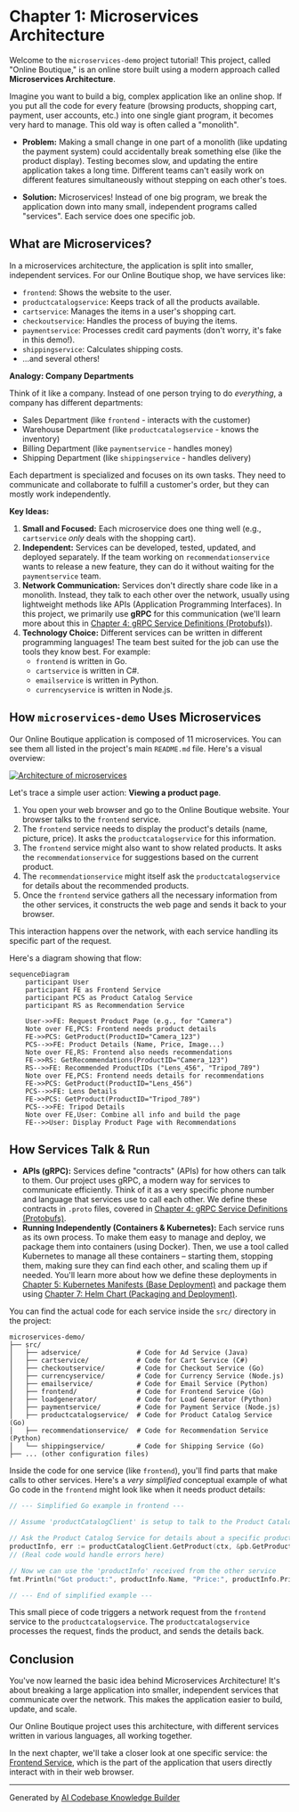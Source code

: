 # Chapter 1: Microservices Architecture

Welcome to the `microservices-demo` project tutorial! This project, called "Online Boutique," is an online store built using a modern approach called **Microservices Architecture**.

Imagine you want to build a big, complex application like an online shop. If you put all the code for every feature (browsing products, shopping cart, payment, user accounts, etc.) into one single giant program, it becomes very hard to manage. This old way is often called a "monolith".

*   **Problem:** Making a small change in one part of a monolith (like updating the payment system) could accidentally break something else (like the product display). Testing becomes slow, and updating the entire application takes a long time. Different teams can't easily work on different features simultaneously without stepping on each other's toes.

*   **Solution:** Microservices! Instead of one big program, we break the application down into many small, independent programs called "services". Each service does one specific job.

## What are Microservices?

In a microservices architecture, the application is split into smaller, independent services. For our Online Boutique shop, we have services like:

*   `frontend`: Shows the website to the user.
*   `productcatalogservice`: Keeps track of all the products available.
*   `cartservice`: Manages the items in a user's shopping cart.
*   `checkoutservice`: Handles the process of buying the items.
*   `paymentservice`: Processes credit card payments (don't worry, it's fake in this demo!).
*   `shippingservice`: Calculates shipping costs.
*   ...and several others!

**Analogy: Company Departments**

Think of it like a company. Instead of one person trying to do *everything*, a company has different departments:

*   Sales Department (like `frontend` - interacts with the customer)
*   Warehouse Department (like `productcatalogservice` - knows the inventory)
*   Billing Department (like `paymentservice` - handles money)
*   Shipping Department (like `shippingservice` - handles delivery)

Each department is specialized and focuses on its own tasks. They need to communicate and collaborate to fulfill a customer's order, but they can mostly work independently.

**Key Ideas:**

1.  **Small and Focused:** Each microservice does one thing well (e.g., `cartservice` *only* deals with the shopping cart).
2.  **Independent:** Services can be developed, tested, updated, and deployed separately. If the team working on `recommendationservice` wants to release a new feature, they can do it without waiting for the `paymentservice` team.
3.  **Network Communication:** Services don't directly share code like in a monolith. Instead, they talk to each other over the network, usually using lightweight methods like APIs (Application Programming Interfaces). In this project, we primarily use **gRPC** for this communication (we'll learn more about this in [Chapter 4: gRPC Service Definitions (Protobufs)](04_grpc_service_definitions__protobufs__.md)).
4.  **Technology Choice:** Different services can be written in different programming languages! The team best suited for the job can use the tools they know best. For example:
    *   `frontend` is written in Go.
    *   `cartservice` is written in C#.
    *   `emailservice` is written in Python.
    *   `currencyservice` is written in Node.js.

## How `microservices-demo` Uses Microservices

Our Online Boutique application is composed of 11 microservices. You can see them all listed in the project's main `README.md` file. Here's a visual overview:

[![Architecture of microservices](/docs/img/architecture-diagram.png)](/docs/img/architecture-diagram.png)

Let's trace a simple user action: **Viewing a product page**.

1.  You open your web browser and go to the Online Boutique website. Your browser talks to the `frontend` service.
2.  The `frontend` service needs to display the product's details (name, picture, price). It asks the `productcatalogservice` for this information.
3.  The `frontend` service might also want to show related products. It asks the `recommendationservice` for suggestions based on the current product.
4.  The `recommendationservice` might itself ask the `productcatalogservice` for details about the recommended products.
5.  Once the `frontend` service gathers all the necessary information from the other services, it constructs the web page and sends it back to your browser.

This interaction happens over the network, with each service handling its specific part of the request.

Here's a diagram showing that flow:

```mermaid
sequenceDiagram
    participant User
    participant FE as Frontend Service
    participant PCS as Product Catalog Service
    participant RS as Recommendation Service

    User->>FE: Request Product Page (e.g., for "Camera")
    Note over FE,PCS: Frontend needs product details
    FE->>PCS: GetProduct(ProductID="Camera_123")
    PCS-->>FE: Product Details (Name, Price, Image...)
    Note over FE,RS: Frontend also needs recommendations
    FE->>RS: GetRecommendations(ProductID="Camera_123")
    RS-->>FE: Recommended ProductIDs ("Lens_456", "Tripod_789")
    Note over FE,PCS: Frontend needs details for recommendations
    FE->>PCS: GetProduct(ProductID="Lens_456")
    PCS-->>FE: Lens Details
    FE->>PCS: GetProduct(ProductID="Tripod_789")
    PCS-->>FE: Tripod Details
    Note over FE,User: Combine all info and build the page
    FE-->>User: Display Product Page with Recommendations

```

## How Services Talk & Run

*   **APIs (gRPC):** Services define "contracts" (APIs) for how others can talk to them. Our project uses gRPC, a modern way for services to communicate efficiently. Think of it as a very specific phone number and language that services use to call each other. We define these contracts in `.proto` files, covered in [Chapter 4: gRPC Service Definitions (Protobufs)](04_grpc_service_definitions__protobufs__.md).
*   **Running Independently (Containers & Kubernetes):** Each service runs as its own process. To make them easy to manage and deploy, we package them into containers (using Docker). Then, we use a tool called Kubernetes to manage all these containers – starting them, stopping them, making sure they can find each other, and scaling them up if needed. You'll learn more about how we define these deployments in [Chapter 5: Kubernetes Manifests (Base Deployment)](05_kubernetes_manifests__base_deployment__.md) and package them using [Chapter 7: Helm Chart (Packaging and Deployment)](07_helm_chart__packaging_and_deployment__.md).

You can find the actual code for each service inside the `src/` directory in the project:

```
microservices-demo/
├── src/
│   ├── adservice/              # Code for Ad Service (Java)
│   ├── cartservice/            # Code for Cart Service (C#)
│   ├── checkoutservice/        # Code for Checkout Service (Go)
│   ├── currencyservice/        # Code for Currency Service (Node.js)
│   ├── emailservice/           # Code for Email Service (Python)
│   ├── frontend/               # Code for Frontend Service (Go)
│   ├── loadgenerator/          # Code for Load Generator (Python)
│   ├── paymentservice/         # Code for Payment Service (Node.js)
│   ├── productcatalogservice/  # Code for Product Catalog Service (Go)
│   ├── recommendationservice/  # Code for Recommendation Service (Python)
│   └── shippingservice/        # Code for Shipping Service (Go)
├── ... (other configuration files)
```

Inside the code for one service (like `frontend`), you'll find parts that make calls to other services. Here's a *very simplified* conceptual example of what Go code in the `frontend` might look like when it needs product details:

```go
// --- Simplified Go example in frontend ---

// Assume 'productCatalogClient' is setup to talk to the Product Catalog Service

// Ask the Product Catalog Service for details about a specific product ID
productInfo, err := productCatalogClient.GetProduct(ctx, &pb.GetProductRequest{Id: "OLJCESKE"})
// (Real code would handle errors here)

// Now we can use the 'productInfo' received from the other service
fmt.Println("Got product:", productInfo.Name, "Price:", productInfo.PriceUsd)

// --- End of simplified example ---
```

This small piece of code triggers a network request from the `frontend` service to the `productcatalogservice`. The `productcatalogservice` processes the request, finds the product, and sends the details back.

## Conclusion

You've now learned the basic idea behind Microservices Architecture! It's about breaking a large application into smaller, independent services that communicate over the network. This makes the application easier to build, update, and scale.

Our Online Boutique project uses this architecture, with different services written in various languages, all working together.

In the next chapter, we'll take a closer look at one specific service: the [Frontend Service](02_frontend_service_.md), which is the part of the application that users directly interact with in their web browser.

---

Generated by [AI Codebase Knowledge Builder](https://github.com/The-Pocket/Tutorial-Codebase-Knowledge)
